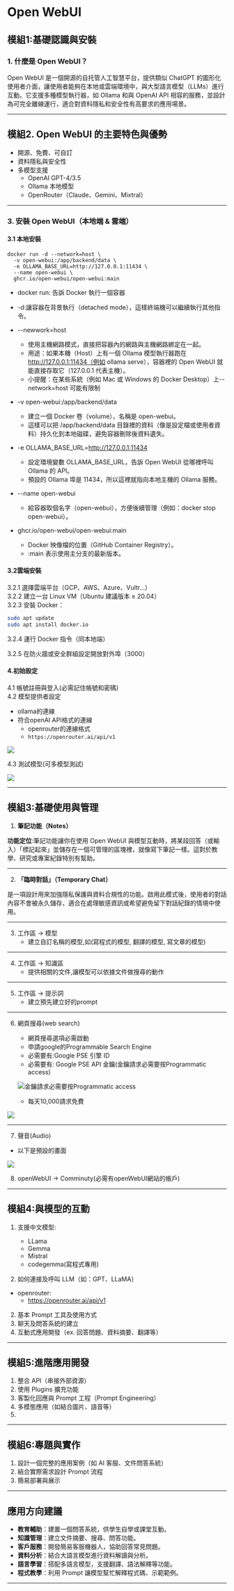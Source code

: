 


# Open WebUI
## 模組1:基礎認識與安裝

### 1. 什麼是 Open WebUI？
Open WebUI 是一個開源的自托管人工智慧平台，提供類似 ChatGPT 的圖形化使用者介面，讓使用者能夠在本地或雲端環境中，與大型語言模型（LLMs）進行互動。它支援多種模型執行器，如 Ollama 和與 OpenAI API 相容的服務，並設計為可完全離線運行，適合對資料隱私和安全性有高要求的應用場景。

---

## 模組2. Open WebUI 的主要特色與優勢
- 開源、免費、可自訂
-  資料隱私與安全性
-  多模型支援
	-  OpenAI GPT-4/3.5
	-  Ollama 本地模型
	-  OpenRouter（Claude、Gemini、Mixtral）

---

### 3. 安裝 Open WebUI（本地端 & 雲端）
#### 3.1 本地安裝

```bash
docker run -d --network=host \
  -v open-webui:/app/backend/data \
  -e OLLAMA_BASE_URL=http://127.0.0.1:11434 \
  --name open-webui \
  ghcr.io/open-webui/open-webui:main
```

- docker run: 告訴 Docker 執行一個容器
- -d:讓容器在背景執行（detached mode），這樣終端機可以繼續執行其他指令。
- --newwork=host
	- 使用主機網路模式，直接把容器內的網路與主機網路綁定在一起。
	- 用途：如果本機（Host）上有一個 Ollama 模型執行器跑在 http://127.0.0.1:11434（例如 ollama serve），容器裡的 Open WebUI 就能直接存取它（127.0.0.1 代表主機）。
	- 小提醒：在某些系統（例如 Mac 或 Windows 的 Docker Desktop）上--network=host 可能有限制
- -v open-webui:/app/backend/data
	- 建立一個 Docker 卷（volume），名稱是 open-webui。
	- 這樣可以把 /app/backend/data 目錄裡的資料（像是設定檔或使用者資料）持久化到本地磁碟，避免容器刪除後資料遺失。

- -e OLLAMA_BASE_URL=http://127.0.0.1:11434
	-  設定環境變數 OLLAMA_BASE_URL，告訴 Open WebUI 從哪裡呼叫 Ollama 的 API。
	-  預設的 Ollama 埠是 11434，所以這裡就指向本地主機的 Ollama 服務。
- --name open-webui
	- 給容器取個名字（open-webui），方便後續管理（例如：docker stop open-webui）。
- ghcr.io/open-webui/open-webui:main
	- Docker 映像檔的位置（GitHub Container Registry）。
	- :main 表示使用主分支的最新版本。

#### 3.2雲端安裝
3.2.1 選擇雲端平台（GCP、AWS、Azure、Vultr…）  
3.2.2 建立一台 Linux VM（Ubuntu 建議版本 ≥ 20.04）  
3.2.3 安裝 Docker：  

```bash
sudo apt update
sudo apt install docker.io
```

3.2.4 運行 Docker 指令（同本地端）

3.2.5 在防火牆或安全群組設定開放對外埠（3000）



#### 4.初始設定
4.1 帳號註冊與登入(必需記住帳號和密碼)   
4.2 模型提供者設定  
- ollama的連線
- 符合openAI API格式的連線  
	- openrouter的連線格式 
	- `https://openrouter.ai/api/v1`

![](./images/pic1.png)

4.3 測試模型(可多模型測試)

![](./images/pic2.png)


---

## 模組3:基礎使用與管理

1. **筆記功能（Notes）**

**功能定位**:筆記功能讓你在使用 Open WebUI 與模型互動時，將某段回答（或輸入）「標記起來」並儲存在一個可管理的區塊裡，就像寫下筆記一樣。這對於教學、研究或專案紀錄特別有幫助。

---

2. **「臨時對話」（Temporary Chat）** 

是一項設計用來加強隱私保護與資料合規性的功能。啟用此模式後，使用者的對話內容不會被永久儲存，適合在處理敏感資訊或希望避免留下對話紀錄的情境中使用。

---

3. 工作區 -> 模型
	- 建立自訂名稱的模型,如(寫程式的模型, 翻譯的模型, 寫文章的模型)
---

4. 工作區 -> 知識區
	- 提供相關的文件,讓模型可以依據文件做搜尋的動作
---

5. 工作區 -> 提示詞
	- 建立預先建立好的prompt

---

6. 網頁搜尋(web search)
	- 網頁搜尋選項必需啟動
	- 申請google的Programmable Search Engine
	- 必需要有:Google PSE 引擎 ID
	- 必需要有: Google PSE API 金鑰(金鑰請求必需要按Programmatic access)
	
	![金鑰請求必需要按Programmatic access](./images/pic4.png)

	- 每天10,000請求免費

![](./images/pic3.png)

---

7. 聲音(Audio)

- 以下是預設的畫面

![](./images/pic5.png)

8. openWebUI -> Comminuty(必需有openWebUI網站的帳戶)

---

## 模組4:與模型的互動

1. 支援中文模型:
	- LLama
	- Gemma
	- Mistral
	- codegemma(寫程式專用)

1. 如何連接及呼叫 LLM（如：GPT、LLaMA）

- openrouter:
	- https://openrouter.ai/api/v1
2. 基本 Prompt 工具及使用方式
3. 聊天及問答系統的建立
4. 互動式應用開發（ex. 回答問題、資料摘要、翻譯等）

---

## 模組5:進階應用開發

1. 整合 API（串接外部資源）
2. 使用 Plugins 擴充功能
3. 客製化回應與 Prompt 工程（Prompt Engineering）
4. 多模態應用（如結合圖片、語音等）
5. 
---
## 模組6:專題與實作

1. 設計一個完整的應用案例（如 AI 客服、文件問答系統）
2. 結合實際需求設計 Prompt 流程
3. 簡易部署與展示

---


## **應用方向建議**

- **教育輔助**：建置一個問答系統，供學生自學或課堂互動。
- **知識管理**：建立文件摘要、搜尋、問答功能。
- **客戶服務**：開發簡易客服機器人，協助回答常見問題。
- **資料分析**：結合大語言模型進行資料解讀與分析。
- **語言學習**：搭配多語言模型，支援翻譯、語法解釋等功能。
- **程式教學**：利用 Prompt 讓模型幫忙解釋程式碼、示範範例。

---
